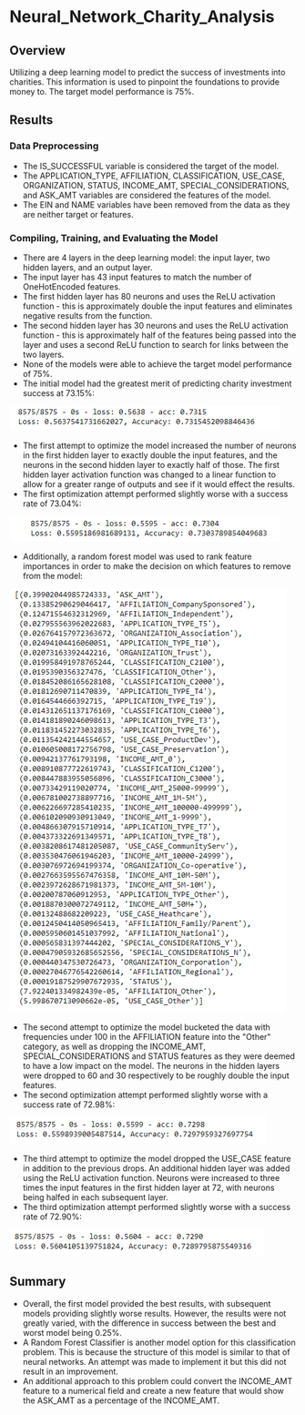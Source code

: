 # Neural_Network_Charity_Analysis

## Overview

Utilizing a deep learning model to predict the success of investments into charities. This information is used to pinpoint the foundations to provide money to. The target model performance is 75%.

## Results

### Data Preprocessing

* The IS_SUCCESSFUL variable is considered the target of the model.
* The APPLICATION_TYPE, AFFILIATION, CLASSIFICATION, USE_CASE, ORGANIZATION, STATUS, INCOME_AMT, SPECIAL_CONSIDERATIONS, and ASK_AMT variables are considered the features of the model.
* The EIN and NAME variables have been removed from the data as they are neither target or features.

### Compiling, Training, and Evaluating the Model

* There are 4 layers in the deep learning model: the input layer, two hidden layers, and an output layer.
* The input layer has 43 input features to match the number of OneHotEncoded features.
* The first hidden layer has 80 neurons and uses the ReLU activation function - this is approximately double the input features and eliminates negative results from the function.
* The second hidden layer has 30 neurons and uses the ReLU activation function - this is approximately half of the features being passed into the layer and uses a second ReLU function to search for links between the two layers.
* None of the models were able to achieve the target model performance of 75%.
* The initial model had the greatest merit of predicting charity investment success at 73.15%:

![1](/Results/model1.png)

* The first attempt to optimize the model increased the number of neurons in the first hidden layer to exactly double the input features, and the neurons in the second hidden layer to exactly half of those. The first hidden layer activation function was changed to a linear function to allow for a greater range of outputs and see if it would effect the results.
* The first optimization attempt performed slightly worse with a success rate of 73.04%:

![2](/Results/model2.png)

* Additionally, a random forest model was used to rank feature importances in order to make the decision on which features to remove from the model:

![importances](/Results/importances.png)

* The second attempt to optimize the model bucketed the data with frequencies under 100 in the AFFILIATION feature into the "Other" category, as well as dropping the INCOME_AMT, SPECIAL_CONSIDERATIONS and STATUS features as they were deemed to have a low impact on the model. The neurons in the hidden layers were dropped to 60 and 30 respectively to be roughly double the input features.
* The second optimization attempt performed slightly worse with a success rate of 72.98%:

![3](/Results/model3.png)

* The third attempt to optimize the model dropped the USE_CASE feature in addition to the previous drops. An additional hidden layer was added using the ReLU activation function. Neurons were increased to three times the input features in the first hidden layer at 72, with neurons being halfed in each subsequent layer.
* The third optimization attempt performed slightly worse with a success rate of 72.90%:

![4](/Results/model4.png)

## Summary

* Overall, the first model provided the best results, with subsequent models providing slightly worse results. However, the results were not greatly varied, with the difference in success between the best and worst model being 0.25%.
* A Random Forest Classifier is another model option for this classification problem. This is because the structure of this model is similar to that of neural networks. An attempt was made to implement it but this did not result in an improvement.
* An additional approach to this problem could convert the INCOME_AMT feature to a numerical field and create a new feature that would show the ASK_AMT as a percentage of the INCOME_AMT.
